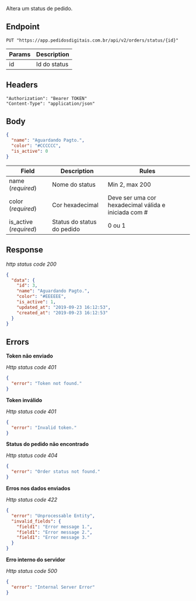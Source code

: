 Altera um status de pedido.

## Endpoint

```
PUT "https://app.pedidosdigitais.com.br/api/v2/orders/status/{id}"
```

| Params | Description  |
| ------ | ------------ |
| id     | Id do status |

## Headers

```
"Authorization": "Bearer TOKEN"
"Content-Type": "application/json"
```

## Body

```json
{
  "name": "Aguardando Pagto.",
  "color": "#CCCCCC",
  "is_active": 0
}
```

| Field                  | Description                | Rules                                                |
| ---------------------- | -------------------------- | ---------------------------------------------------- |
| name (_required_)      | Nome do status             | Min 2, max 200                                       |
| color (_required_)     | Cor hexadecimal            | Deve ser uma cor hexadecimal válida e iniciada com # |
| is_active (_required_) | Status do status do pedido | 0 ou 1                                               |

## Response

_http status code 200_

```json
{
  "data": {
    "id": 3,
    "name": "Aguardando Pagto.",
    "color": "#EEEEEE",
    "is_active": 1,
    "updated_at": "2019-09-23 16:12:53",
    "created_at": "2019-09-23 16:12:53"
  }
}
```

## Errors

**Token não enviado**

_Http status code 401_

```json
{
  "error": "Token not found."
}
```

**Token inválido**

_Http status code 401_

```json
{
  "error": "Invalid token."
}
```

**Status do pedido não encontrado**

_Http status code 404_

```json
{
  "error": "Order status not found."
}
```

**Erros nos dados enviados**

_Http status code 422_

```json
{
  "error": "Unprocessable Entity",
  "invalid_fields": {
    "field1": "Error message 1.",
    "field1": "Error message 2.",
    "field1": "Error message 3."
  }
}
```

**Erro interno do servidor**

_Http status code 500_

```json
{
  "error": "Internal Server Error"
}
```
